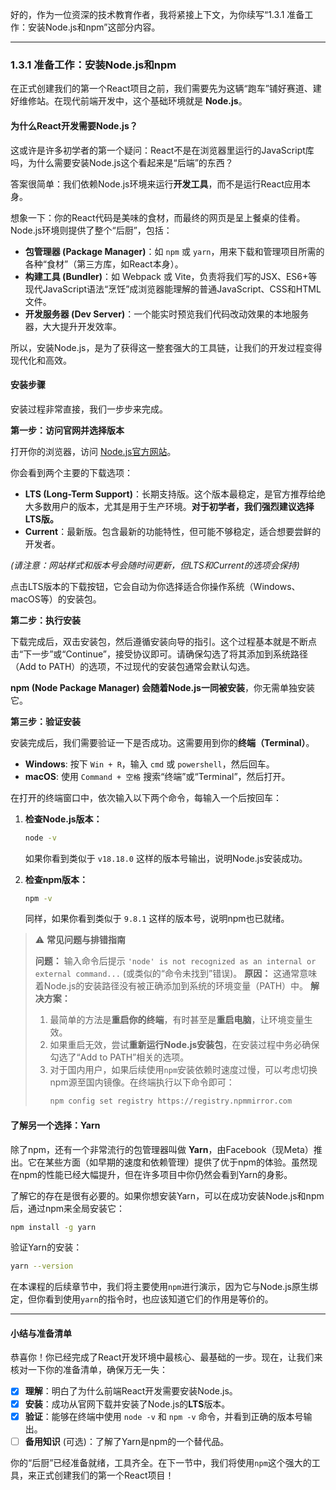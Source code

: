 好的，作为一位资深的技术教育作者，我将紧接上下文，为你续写“1.3.1 准备工作：安装Node.js和npm”这部分内容。

---

### 1.3.1 准备工作：安装Node.js和npm

在正式创建我们的第一个React项目之前，我们需要先为这辆“跑车”铺好赛道、建好维修站。在现代前端开发中，这个基础环境就是 **Node.js**。

#### 为什么React开发需要Node.js？

这或许是许多初学者的第一个疑问：React不是在浏览器里运行的JavaScript库吗，为什么需要安装Node.js这个看起来是“后端”的东西？

答案很简单：我们依赖Node.js环境来运行**开发工具**，而不是运行React应用本身。

想象一下：你的React代码是美味的食材，而最终的网页是呈上餐桌的佳肴。Node.js环境则提供了整个“后厨”，包括：

*   **包管理器 (Package Manager)**：如 `npm` 或 `yarn`，用来下载和管理项目所需的各种“食材”（第三方库，如React本身）。
*   **构建工具 (Bundler)**：如 Webpack 或 Vite，负责将我们写的JSX、ES6+等现代JavaScript语法“烹饪”成浏览器能理解的普通JavaScript、CSS和HTML文件。
*   **开发服务器 (Dev Server)**：一个能实时预览我们代码改动效果的本地服务器，大大提升开发效率。

所以，安装Node.js，是为了获得这一整套强大的工具链，让我们的开发过程变得现代化和高效。

#### 安装步骤

安装过程非常直接，我们一步步来完成。

**第一步：访问官网并选择版本**

打开你的浏览器，访问 [Node.js官方网站](https://nodejs.org/)。

你会看到两个主要的下载选项：

*   **LTS (Long-Term Support)**：长期支持版。这个版本最稳定，是官方推荐给绝大多数用户的版本，尤其是用于生产环境。**对于初学者，我们强烈建议选择LTS版。**
*   **Current**：最新版。包含最新的功能特性，但可能不够稳定，适合想要尝鲜的开发者。



*(请注意：网站样式和版本号会随时间更新，但LTS和Current的选项会保持)*

点击LTS版本的下载按钮，它会自动为你选择适合你操作系统（Windows、macOS等）的安装包。

**第二步：执行安装**

下载完成后，双击安装包，然后遵循安装向导的指引。这个过程基本就是不断点击“下一步”或“Continue”，接受协议即可。请确保勾选了将其添加到系统路径（Add to PATH）的选项，不过现代的安装包通常会默认勾选。

**npm (Node Package Manager) 会随着Node.js一同被安装**，你无需单独安装它。

**第三步：验证安装**

安装完成后，我们需要验证一下是否成功。这需要用到你的**终端（Terminal）**。

*   **Windows**: 按下 `Win + R`，输入 `cmd` 或 `powershell`，然后回车。
*   **macOS**: 使用 `Command + 空格` 搜索“终端”或“Terminal”，然后打开。

在打开的终端窗口中，依次输入以下两个命令，每输入一个后按回车：

1.  **检查Node.js版本：**
    ```bash
    node -v
    ```
    如果你看到类似于 `v18.18.0` 这样的版本号输出，说明Node.js安装成功。

2.  **检查npm版本：**
    ```bash
    npm -v
    ```
    同样，如果你看到类似于 `9.8.1` 这样的版本号，说明npm也已就绪。

> ⚠️ **常见问题与排错指南**
>
> **问题：** 输入命令后提示 `'node' is not recognized as an internal or external command...` (或类似的“命令未找到”错误)。
> **原因：** 这通常意味着Node.js的安装路径没有被正确添加到系统的环境变量（PATH）中。
> **解决方案：**
> 1.  最简单的方法是**重启你的终端**，有时甚至是**重启电脑**，让环境变量生效。
> 2.  如果重启无效，尝试**重新运行Node.js安装包**，在安装过程中务必确保勾选了“Add to PATH”相关的选项。
> 3.  对于国内用户，如果后续使用`npm`安装依赖时速度过慢，可以考虑切换npm源至国内镜像。在终端执行以下命令即可：
>     ```bash
>     npm config set registry https://registry.npmmirror.com
>     ```

#### 了解另一个选择：Yarn

除了npm，还有一个非常流行的包管理器叫做 **Yarn**，由Facebook（现Meta）推出。它在某些方面（如早期的速度和依赖管理）提供了优于npm的体验。虽然现在npm的性能已经大幅提升，但在许多项目中你仍然会看到Yarn的身影。

了解它的存在是很有必要的。如果你想安装Yarn，可以在成功安装Node.js和npm后，通过npm来全局安装它：

```bash
npm install -g yarn
```

验证Yarn的安装：

```bash
yarn --version
```

在本课程的后续章节中，我们将主要使用`npm`进行演示，因为它与Node.js原生绑定，但你看到使用`yarn`的指令时，也应该知道它们的作用是等价的。

---

#### 小结与准备清单

恭喜你！你已经完成了React开发环境中最核心、最基础的一步。现在，让我们来核对一下你的准备清单，确保万无一失：

*   [x] **理解**：明白了为什么前端React开发需要安装Node.js。
*   [x] **安装**：成功从官网下载并安装了Node.js的**LTS**版本。
*   [x] **验证**：能够在终端中使用 `node -v` 和 `npm -v` 命令，并看到正确的版本号输出。
*   [ ] **备用知识** (可选)：了解了Yarn是npm的一个替代品。

你的“后厨”已经准备就绪，工具齐全。在下一节中，我们将使用`npm`这个强大的工具，来正式创建我们的第一个React项目！